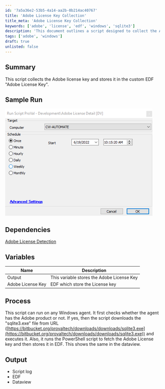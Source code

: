 ```yaml
---
id: '7a5a36e2-53b5-4a14-aa2b-0b214ac40767'
title: 'Adobe License Key Collection'
title_meta: 'Adobe License Key Collection'
keywords: ['adobe', 'license', 'edf', 'windows', 'sqlite3']
description: 'This document outlines a script designed to collect the Adobe license key from Windows agents and store it in a custom EDF named "Adobe License Key". It details the dependencies, variables, process, and expected output, including logs and dataviews.'
tags: ['adobe', 'windows']
draft: true
unlisted: false
---
```

## Summary

This script collects the Adobe license key and stores it in the custom EDF "Adobe License Key".

## Sample Run

![Sample Run](../../static/img/Adobe-License-Detail/image_1.png)

## Dependencies

[Adobe License Detection](<./Adobe License Detection.md>)

## Variables

| Name                | Description                             |
|---------------------|-----------------------------------------|
| Output              | This variable stores the Adobe License Key |
| Adobe License Key   | EDF which store the License key        |

## Process

This script can run on any Windows agent. It first checks whether the agent has the Adobe product or not. If yes, then the script downloads the "sqlite3.exe" file from URL ([https://bitbucket.org/provaltech/downloads/downloads/sqlite3.exe](https://bitbucket.org/provaltech/downloads/downloads/sqlite3.exe)) and executes it. Also, it runs the PowerShell script to fetch the Adobe License key and then stores it in EDF. This shows the same in the dataview.

## Output

- Script log
- EDF
- Dataview














